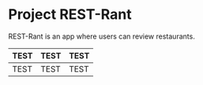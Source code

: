 # Project REST-Rant

REST-Rant is an app where users can review restaurants.

| TEST | TEST | TEST |
| --- | --- | --- |
| TEST | TEST | TEST |